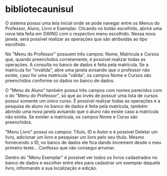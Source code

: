 
# bibliotecaunisul

O sistema possui uma tela inicial onde se pode navegar entre os Menus do Professor, Aluno, Livro e Exemplar. Clicando no botão escolhido,
abrirá uma nova tela feita em SWING com o respectivo menu escolhido. Nessa nova janela, será possível realizar as operações que são atribuidas
ao tipo escolhido.

No "Menu do Professor" possuem três campos: Nome, Matricula e Cursos que, quando preenchidos corretamente, é possível realizar todas as operações.
A consulta no banco de dados é feita pela matrícula. Se a matrícula for "inválida", abre uma janela avisando que o professor não existe, caso
for uma matrícula "válida", os campos Nome e Cursos são preenchidos conforme os dados no banco de dados.

O "Menu do Aluno" também possui três campos com nomes parecidos com o do "Menu do Professor", só que ao invés de possuir uma lista de cursos
possui somente um único curso. É possível realizar todas as operações e a pesquisa de aluno no banco de dados é feita pela matrícula, também abrindo
uma nova janela avisando que o aluno não existe caso a matrícula não exista. Se exister a matrícula, os campos Nome e Curso são preenchidos.

"Menu Livro" possui os campos: Título, ID e Autor e é possível Deletar um livro, adicionar um livro e pesquisar um livro pelo seu título.
Mesmo fornecendo o ID, no banco de dados ele fica dando increment desde o meu primeiro teste... Confesso que não consegui arrumar.

Dentro do "Menu Exemplar" é possível ver todos os livros cadastrados no banco de dados e escolher entre eles para cadastrar um exemplar daquele livro,
informando a sua localização e edição.
